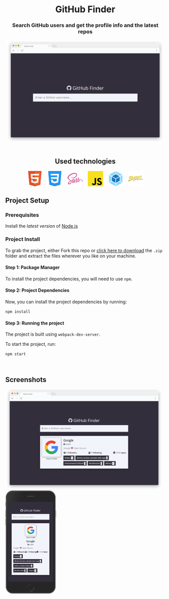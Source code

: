 <div align="center">
  <h1>GitHub Finder</h1>

  <h3>Search GitHub users and get the profile info and the latest repos</h3>

  <img src="screenshot-1.png" width="500">
</div>

<br>

<div align="center">
  <h2>Used technologies</h2>
  <img src="html.png"/>
&nbsp;&nbsp;
  <img src="css.png"/>
&nbsp;&nbsp;
  <img src="sass.png"/>
&nbsp;&nbsp;
  <img src="javascript.png"/>
&nbsp;&nbsp;
  <img src="webpack.png"/>
&nbsp;&nbsp;
  <img src="babel.png" />
</div>

## Project Setup

### Prerequisites

Install the _latest version_ of [Node.js](http://nodejs.org)

### Project Install

To grab the project, either Fork this repo or [click here to download](https://github.com/arongordos/github-finder/archive/main.zip) the `.zip` folder and extract the files wherever you like on your machine.

#### Step 1: Package Manager

To install the project dependencies, you will need to use `npm`.

#### Step 2: Project Dependencies

Now, you can install the project dependencies by running:

```
npm install
```

#### Step 3: Running the project
The project is built using `webpack-dev-server`.

To start the project, run:

```
npm start
```

<br>

<div>
  <h2>Screenshots</h2>
  <img src="screenshot-2.png" width="500">
  <img src="screenshot-3.png" width="160">
</div>
